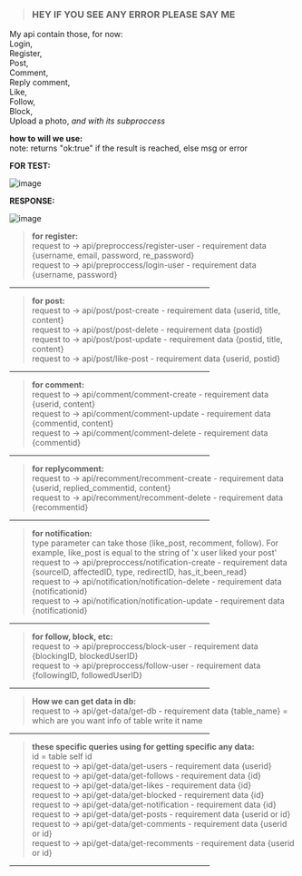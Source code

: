 > ### HEY IF YOU SEE ANY ERROR PLEASE SAY ME

My api contain those, for now:  
Login,  
Register,  
Post,  
Comment,  
Reply comment,  
Like,  
Follow,  
Block,  
Upload a photo, _and with its subproccess_

**how to will we use:**  
note: returns "ok:true" if the result is reached, else msg or error

**FOR TEST:**

![image](https://user-images.githubusercontent.com/74791506/180266722-4bab41de-b854-4f0b-99ac-9a233818e788.png)

**RESPONSE:**

![image](https://user-images.githubusercontent.com/74791506/180266762-f1d62c3d-4b27-4e9d-b2c1-2ea19d079a9c.png)

> **for register:**  
> request to -> api/preproccess/register-user - requirement data {username, email, password, re_password}  
> request to -> api/preproccess/login-user - requirement data {username, password}
<hr width="70%" color="blue" noshade>

> **for post:**  
> request to -> api/post/post-create - requirement data {userid, title, content}  
> request to -> api/post/post-delete - requirement data {postid}  
> request to -> api/post/post-update - requirement data {postid, title, content}  
> request to -> api/post/like-post - requirement data {userid, postid}
<hr width="70%" color="blue" noshade>

> **for comment:**  
> request to -> api/comment/comment-create - requirement data {userid, content}  
> request to -> api/comment/comment-update - requirement data {commentid, content}  
> request to -> api/comment/comment-delete - requirement data {commentid}
<hr width="70%" color="blue" noshade>

> **for replycomment:**  
> request to -> api/recomment/recomment-create - requirement data {userid, replied_commentid, content}  
> request to -> api/recomment/recomment-delete - requirement data {recommentid}
<hr width="70%" color="blue" noshade>

> **for notification:**  
> type parameter can take those (like_post, recomment, follow). For example, like_post is equal to the string of 'x user liked your post'  
> request to -> api/preproccess/notification-create - requirement data {sourceID, affectedID, type, redirectID, has_it_been_read}  
> request to -> api/notification/notification-delete - requirement data {notificationid}  
> request to -> api/notification/notification-update - requirement data {notificationid}
<hr width="70%" color="blue" noshade>

> **for follow, block, etc:**  
> request to -> api/preproccess/block-user - requirement data {blockingID, blockedUserID}  
> request to -> api/preproccess/follow-user - requirement data {followingID, followedUserID}
<hr width="70%" color="blue" noshade>

> **How we can get data in db:**  
> request to -> api/get-data/get-db - requirement data {table_name} = which are you want info of table write it name
<hr width="70%" color="blue" noshade>

> **these specific queries using for getting specific any data:**  
> id = table self id  
> request to -> api/get-data/get-users - requirement data {userid}  
> request to -> api/get-data/get-follows - requirement data {id}  
> request to -> api/get-data/get-likes - requirement data {id}  
> request to -> api/get-data/get-blocked - requirement data {id}  
> request to -> api/get-data/get-notification - requirement data {id}  
> request to -> api/get-data/get-posts - requirement data {userid or id}  
> request to -> api/get-data/get-comments - requirement data {userid or id}  
> request to -> api/get-data/get-recomments - requirement data {userid or id}
<hr width="70%" color="blue" noshade>
